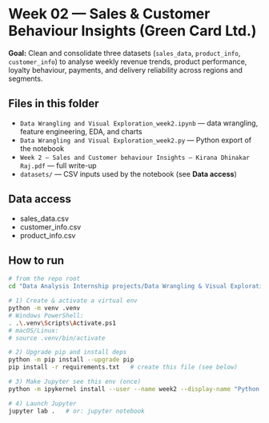 # Week 02 — Sales & Customer Behaviour Insights (Green Card Ltd.)

**Goal:** Clean and consolidate three datasets (`sales_data`, `product_info`, `customer_info`) to analyse weekly revenue trends, product performance, loyalty behaviour, payments, and delivery reliability across regions and segments.

## Files in this folder
- `Data Wrangling and Visual Exploration_week2.ipynb` — data wrangling, feature engineering, EDA, and charts  
- `Data Wrangling and Visual Exploration_week2.py` — Python export of the notebook  
- `Week 2 – Sales and Customer behaviour Insights – Kirana Dhinakar Raj.pdf` — full write-up  
- `datasets/` — CSV inputs used by the notebook (see **Data access**)

## Data access
- sales_data.csv
- customer_info.csv
- product_info.csv

## How to run

```bash
# from the repo root
cd "Data Analysis Internship projects/Data Wrangling & Visual Exploration"

# 1) Create & activate a virtual env
python -m venv .venv
# Windows PowerShell:
. .\.venv\Scripts\Activate.ps1
# macOS/Linux:
# source .venv/bin/activate

# 2) Upgrade pip and install deps
python -m pip install --upgrade pip
pip install -r requirements.txt   # create this file (see below)

# 3) Make Jupyter see this env (once)
python -m ipykernel install --user --name week2 --display-name "Python (week2)"

# 4) Launch Jupyter
jupyter lab .   # or: jupyter notebook



